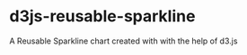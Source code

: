 d3js-reusable-sparkline
=======================

A Reusable Sparkline chart created with with the help of d3.js
